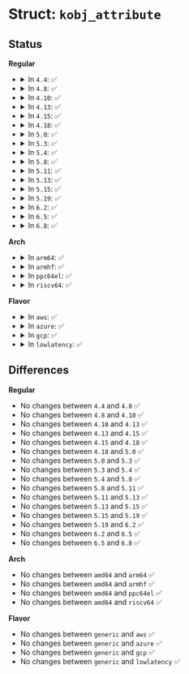 # Struct: <code>kobj_attribute</code>

## Status
<b>Regular</b>
<ul>
<li>
<details>
<summary>In <code>4.4</code>: ✅</summary>

```c
struct kobj_attribute {
    struct attribute attr;
    ssize_t (*show)(struct kobject *, struct kobj_attribute *, char *);
    ssize_t (*store)(struct kobject *, struct kobj_attribute *, const char *, size_t);
};
```
</details>
</li>
<li>
<details>
<summary>In <code>4.8</code>: ✅</summary>

```c
struct kobj_attribute {
    struct attribute attr;
    ssize_t (*show)(struct kobject *, struct kobj_attribute *, char *);
    ssize_t (*store)(struct kobject *, struct kobj_attribute *, const char *, size_t);
};
```
</details>
</li>
<li>
<details>
<summary>In <code>4.10</code>: ✅</summary>

```c
struct kobj_attribute {
    struct attribute attr;
    ssize_t (*show)(struct kobject *, struct kobj_attribute *, char *);
    ssize_t (*store)(struct kobject *, struct kobj_attribute *, const char *, size_t);
};
```
</details>
</li>
<li>
<details>
<summary>In <code>4.13</code>: ✅</summary>

```c
struct kobj_attribute {
    struct attribute attr;
    ssize_t (*show)(struct kobject *, struct kobj_attribute *, char *);
    ssize_t (*store)(struct kobject *, struct kobj_attribute *, const char *, size_t);
};
```
</details>
</li>
<li>
<details>
<summary>In <code>4.15</code>: ✅</summary>

```c
struct kobj_attribute {
    struct attribute attr;
    ssize_t (*show)(struct kobject *, struct kobj_attribute *, char *);
    ssize_t (*store)(struct kobject *, struct kobj_attribute *, const char *, size_t);
};
```
</details>
</li>
<li>
<details>
<summary>In <code>4.18</code>: ✅</summary>

```c
struct kobj_attribute {
    struct attribute attr;
    ssize_t (*show)(struct kobject *, struct kobj_attribute *, char *);
    ssize_t (*store)(struct kobject *, struct kobj_attribute *, const char *, size_t);
};
```
</details>
</li>
<li>
<details>
<summary>In <code>5.0</code>: ✅</summary>

```c
struct kobj_attribute {
    struct attribute attr;
    ssize_t (*show)(struct kobject *, struct kobj_attribute *, char *);
    ssize_t (*store)(struct kobject *, struct kobj_attribute *, const char *, size_t);
};
```
</details>
</li>
<li>
<details>
<summary>In <code>5.3</code>: ✅</summary>

```c
struct kobj_attribute {
    struct attribute attr;
    ssize_t (*show)(struct kobject *, struct kobj_attribute *, char *);
    ssize_t (*store)(struct kobject *, struct kobj_attribute *, const char *, size_t);
};
```
</details>
</li>
<li>
<details>
<summary>In <code>5.4</code>: ✅</summary>

```c
struct kobj_attribute {
    struct attribute attr;
    ssize_t (*show)(struct kobject *, struct kobj_attribute *, char *);
    ssize_t (*store)(struct kobject *, struct kobj_attribute *, const char *, size_t);
};
```
</details>
</li>
<li>
<details>
<summary>In <code>5.8</code>: ✅</summary>

```c
struct kobj_attribute {
    struct attribute attr;
    ssize_t (*show)(struct kobject *, struct kobj_attribute *, char *);
    ssize_t (*store)(struct kobject *, struct kobj_attribute *, const char *, size_t);
};
```
</details>
</li>
<li>
<details>
<summary>In <code>5.11</code>: ✅</summary>

```c
struct kobj_attribute {
    struct attribute attr;
    ssize_t (*show)(struct kobject *, struct kobj_attribute *, char *);
    ssize_t (*store)(struct kobject *, struct kobj_attribute *, const char *, size_t);
};
```
</details>
</li>
<li>
<details>
<summary>In <code>5.13</code>: ✅</summary>

```c
struct kobj_attribute {
    struct attribute attr;
    ssize_t (*show)(struct kobject *, struct kobj_attribute *, char *);
    ssize_t (*store)(struct kobject *, struct kobj_attribute *, const char *, size_t);
};
```
</details>
</li>
<li>
<details>
<summary>In <code>5.15</code>: ✅</summary>

```c
struct kobj_attribute {
    struct attribute attr;
    ssize_t (*show)(struct kobject *, struct kobj_attribute *, char *);
    ssize_t (*store)(struct kobject *, struct kobj_attribute *, const char *, size_t);
};
```
</details>
</li>
<li>
<details>
<summary>In <code>5.19</code>: ✅</summary>

```c
struct kobj_attribute {
    struct attribute attr;
    ssize_t (*show)(struct kobject *, struct kobj_attribute *, char *);
    ssize_t (*store)(struct kobject *, struct kobj_attribute *, const char *, size_t);
};
```
</details>
</li>
<li>
<details>
<summary>In <code>6.2</code>: ✅</summary>

```c
struct kobj_attribute {
    struct attribute attr;
    ssize_t (*show)(struct kobject *, struct kobj_attribute *, char *);
    ssize_t (*store)(struct kobject *, struct kobj_attribute *, const char *, size_t);
};
```
</details>
</li>
<li>
<details>
<summary>In <code>6.5</code>: ✅</summary>

```c
struct kobj_attribute {
    struct attribute attr;
    ssize_t (*show)(struct kobject *, struct kobj_attribute *, char *);
    ssize_t (*store)(struct kobject *, struct kobj_attribute *, const char *, size_t);
};
```
</details>
</li>
<li>
<details>
<summary>In <code>6.8</code>: ✅</summary>

```c
struct kobj_attribute {
    struct attribute attr;
    ssize_t (*show)(struct kobject *, struct kobj_attribute *, char *);
    ssize_t (*store)(struct kobject *, struct kobj_attribute *, const char *, size_t);
};
```
</details>
</li>
</ul>
<b>Arch</b>
<ul>
<li>
<details>
<summary>In <code>arm64</code>: ✅</summary>

```c
struct kobj_attribute {
    struct attribute attr;
    ssize_t (*show)(struct kobject *, struct kobj_attribute *, char *);
    ssize_t (*store)(struct kobject *, struct kobj_attribute *, const char *, size_t);
};
```
</details>
</li>
<li>
<details>
<summary>In <code>armhf</code>: ✅</summary>

```c
struct kobj_attribute {
    struct attribute attr;
    ssize_t (*show)(struct kobject *, struct kobj_attribute *, char *);
    ssize_t (*store)(struct kobject *, struct kobj_attribute *, const char *, size_t);
};
```
</details>
</li>
<li>
<details>
<summary>In <code>ppc64el</code>: ✅</summary>

```c
struct kobj_attribute {
    struct attribute attr;
    ssize_t (*show)(struct kobject *, struct kobj_attribute *, char *);
    ssize_t (*store)(struct kobject *, struct kobj_attribute *, const char *, size_t);
};
```
</details>
</li>
<li>
<details>
<summary>In <code>riscv64</code>: ✅</summary>

```c
struct kobj_attribute {
    struct attribute attr;
    ssize_t (*show)(struct kobject *, struct kobj_attribute *, char *);
    ssize_t (*store)(struct kobject *, struct kobj_attribute *, const char *, size_t);
};
```
</details>
</li>
</ul>
<b>Flavor</b>
<ul>
<li>
<details>
<summary>In <code>aws</code>: ✅</summary>

```c
struct kobj_attribute {
    struct attribute attr;
    ssize_t (*show)(struct kobject *, struct kobj_attribute *, char *);
    ssize_t (*store)(struct kobject *, struct kobj_attribute *, const char *, size_t);
};
```
</details>
</li>
<li>
<details>
<summary>In <code>azure</code>: ✅</summary>

```c
struct kobj_attribute {
    struct attribute attr;
    ssize_t (*show)(struct kobject *, struct kobj_attribute *, char *);
    ssize_t (*store)(struct kobject *, struct kobj_attribute *, const char *, size_t);
};
```
</details>
</li>
<li>
<details>
<summary>In <code>gcp</code>: ✅</summary>

```c
struct kobj_attribute {
    struct attribute attr;
    ssize_t (*show)(struct kobject *, struct kobj_attribute *, char *);
    ssize_t (*store)(struct kobject *, struct kobj_attribute *, const char *, size_t);
};
```
</details>
</li>
<li>
<details>
<summary>In <code>lowlatency</code>: ✅</summary>

```c
struct kobj_attribute {
    struct attribute attr;
    ssize_t (*show)(struct kobject *, struct kobj_attribute *, char *);
    ssize_t (*store)(struct kobject *, struct kobj_attribute *, const char *, size_t);
};
```
</details>
</li>
</ul>

## Differences
<b>Regular</b>
<ul>
<li>
No changes between <code>4.4</code> and <code>4.8</code> ✅
</li>
<li>
No changes between <code>4.8</code> and <code>4.10</code> ✅
</li>
<li>
No changes between <code>4.10</code> and <code>4.13</code> ✅
</li>
<li>
No changes between <code>4.13</code> and <code>4.15</code> ✅
</li>
<li>
No changes between <code>4.15</code> and <code>4.18</code> ✅
</li>
<li>
No changes between <code>4.18</code> and <code>5.0</code> ✅
</li>
<li>
No changes between <code>5.0</code> and <code>5.3</code> ✅
</li>
<li>
No changes between <code>5.3</code> and <code>5.4</code> ✅
</li>
<li>
No changes between <code>5.4</code> and <code>5.8</code> ✅
</li>
<li>
No changes between <code>5.8</code> and <code>5.11</code> ✅
</li>
<li>
No changes between <code>5.11</code> and <code>5.13</code> ✅
</li>
<li>
No changes between <code>5.13</code> and <code>5.15</code> ✅
</li>
<li>
No changes between <code>5.15</code> and <code>5.19</code> ✅
</li>
<li>
No changes between <code>5.19</code> and <code>6.2</code> ✅
</li>
<li>
No changes between <code>6.2</code> and <code>6.5</code> ✅
</li>
<li>
No changes between <code>6.5</code> and <code>6.8</code> ✅
</li>
</ul>
<b>Arch</b>
<ul>
<li>
No changes between <code>amd64</code> and <code>arm64</code> ✅
</li>
<li>
No changes between <code>amd64</code> and <code>armhf</code> ✅
</li>
<li>
No changes between <code>amd64</code> and <code>ppc64el</code> ✅
</li>
<li>
No changes between <code>amd64</code> and <code>riscv64</code> ✅
</li>
</ul>
<b>Flavor</b>
<ul>
<li>
No changes between <code>generic</code> and <code>aws</code> ✅
</li>
<li>
No changes between <code>generic</code> and <code>azure</code> ✅
</li>
<li>
No changes between <code>generic</code> and <code>gcp</code> ✅
</li>
<li>
No changes between <code>generic</code> and <code>lowlatency</code> ✅
</li>
</ul>
